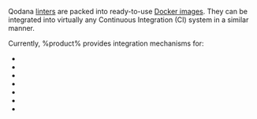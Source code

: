 [//]: # (title: Integration with CI systems)

Qodana [linters](linters.md) are packed into ready-to-use [Docker images](docker-images.md). They can be 
integrated into virtually any Continuous Integration (CI) system in a similar manner.

<p><include src="lib_qd.xml" include-id="ui-note"/></p>

Currently, %product% provides integration mechanisms for:

- [](qodana-azure-pipelines.md)
- [](circleci.md)
- [](github.md)
- [](gitlab.md)
- [](jenkins.md)
- [](space-automation.md)
- [](teamcity.md)

